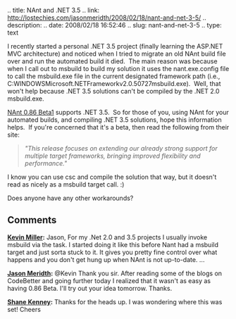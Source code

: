 .. title: NAnt and .NET 3.5
.. link: http://lostechies.com/jasonmeridth/2008/02/18/nant-and-net-3-5/
.. description: 
.. date: 2008/02/18 16:52:46
.. slug: nant-and-net-3-5
.. type: text


I recently started a personal .NET 3.5 project (finally learning the ASP.NET MVC architecture) and noticed when I tried to migrate an old NAnt build file over and run the automated build it died.  The main reason was because when I call out to msbuild to build my solution it uses the nant.exe.config file to call the msbuild.exe file in the current designated framework path (i.e., C:WINDOWSMicrosoft.NETFrameworkv2.0.50727msbuild.exe).  Well, that won't help because .NET 3.5 solutions can't be compiled by the .NET 2.0 msbuild.exe.

[NAnt 0.86 Beta1](http://nant.sourceforge.net/) supports .NET 3.5.  So for those of you, using NAnt for your automated builds, and compiling .NET 3.5 solutions, hope this information helps.  If you're concerned that it's a beta, then read the following from their site:

> _"This release focuses on extending our already strong support for multiple target frameworks, bringing improved flexibility and performance."_

I know you can use csc and compile the solution that way, but it doesn't read as nicely as a msbuild target call. :)

Does anyone have any other workarounds?

## Comments

**[Kevin Miller](#221 "2008-02-19 03:03:59"):** Jason, For my .Net 2.0 and 3.5 projects I usually invoke msbuild via the  task. I started doing it like this before Nant had a msbuild target and just sorta stuck to it. It gives you pretty fine control over what happens and you don't get hung up when NAnt is not up-to-date.  ...

**[Jason Meridth](#222 "2008-02-19 05:25:35"):** @Kevin Thank you sir. After reading some of the blogs on CodeBetter and going further today I realized that it wasn't as easy as having 0.86 Beta. I'll try out your idea tomorrow. Thanks.

**[Shane Kenney](#223 "2008-09-14 08:51:10"):** Thanks for the heads up. I was wondering where this was set! Cheers

